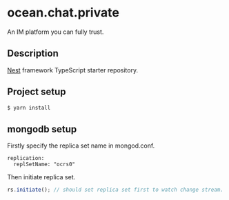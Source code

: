 # ocean.chat.private

An IM platform you can fully trust.

## Description

[Nest](https://github.com/nestjs/nest) framework TypeScript starter repository.

## Project setup

```bash
$ yarn install
```

## mongodb setup

Firstly specify the replica set name in mongod.conf.

```
replication:
  replSetName: "ocrs0"
```

Then initiate replica set.

```js
rs.initiate(); // should set replica set first to watch change stream.
```
